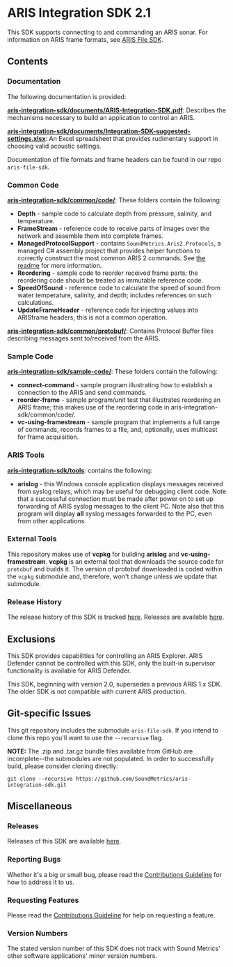 # ARIS Integration SDK 2.1
This SDK supports connecting to and commanding an ARIS sonar.
For information on ARIS frame formats, see [ARIS File SDK](https://github.com/SoundMetrics/aris-file-sdk).

## Contents

### Documentation
The following documentation is provided:

**[aris-integration-sdk/documents/ARIS-Integration-SDK.pdf](documents/ARIS-Integration-SDK.pdf)**:
Describes the mechanisms necessary to build an application to control an ARIS.

**[aris-integration-sdk/documents/Integration-SDK-suggested-settings.xlsx](documents/Integration-SDK-suggested-settings.xlsx)**:
An Excel spreadsheet that provides rudimentary support in choosing valid acoustic settings.

Documentation of file formats and frame headers can be found in our repo `aris-file-sdk`.

### Common Code

**[aris-integration-sdk/common/code/](common/code/)**: These folders contain the following:

- **Depth** - sample code to calculate depth from pressure, salinity, and temperature.
- **FrameStream** - reference code to receive parts of images over the network and assemble them into complete frames.
- **ManagedProtocolSupport** - contains `SoundMetrics.Aris2.Protocols`, a managed C# assembly project that provides helper functions to correctly construct the most common ARIS 2 commands. See [the readme](common/code/ManagedProtocolSupport/README.md) for more information.
- **Reordering** - sample code to reorder received frame parts; the reordering code should be treated as immutable reference code.
- **SpeedOfSound** - reference code to calculate the speed of sound from water temperature, salinity, and depth; includes references on such calculations.
- **UpdateFrameHeader** - reference code for injecting values into ARISframe headers; this is not a common operation.

**[aris-integration-sdk/common/protobuf/](common/protobuf/)**:
Contains Protocol Buffer files describing messages sent to/received from the ARIS.

### Sample Code

**[aris-integration-sdk/sample-code/](sample-code/)**: These folders contain the following:

- **connect-command** - sample program illustrating how to establish a connection to the ARIS and send commands.
- **reorder-frame** - sample program/unit test that illustrates reordering an ARIS frame; this makes use of the reordering code in aris-integration-sdk/common/code/.
- **vc-using-framestream** - sample program that implements a full range of commands, records frames to a file, and, optionally, uses multicast for frame acquisition.

### ARIS Tools

**[aris-integration-sdk/tools](tools/)**: contains the following:

- **arislog** - this Windows console application displays messages received from syslog relays, which may be useful for debugging client code. Note that a successful connection must be made after power on to set up forwarding of ARIS syslog messages to the client PC. Note also that this program will display **all** syslog messages forwarded to the PC, even from other applications.

### External Tools

This repository makes use of **vcpkg** for building **arislog** and **vc-using-framestream**. **vcpkg** is an external tool that downloads the source code for `protobuf` and builds it. The version of protobuf downloaded is coded within the `vcpkg` submodule and, therefore, won't change unless we update that submodule.

### Release History
The release history of this SDK is tracked [here](release-history.md). Releases are available [here](https://github.com/SoundMetrics/aris-integration-sdk/releases).

## Exclusions
This SDK provides capabilities for controlling an ARIS Explorer. ARIS Defender cannot be controlled with this SDK, only the built-in supervisor functionality is available for ARIS Defender.

This SDK, beginning with version 2.0, supersedes a previous ARIS 1.x SDK. The older SDK is not compatible with current ARIS production.

## Git-specific Issues
This git repository includes the submodule `aris-file-sdk`. If you intend to clone this repo
you'll want to use the `--recursive` flag.

**NOTE:**
The .zip and .tar.gz bundle files available from GitHub are incomplete--the submodules are not populated. In order to successfully build, please consider cloning directly:

    git clone --recursive https://github.com/SoundMetrics/aris-integration-sdk.git

## Miscellaneous

### Releases

Releases of this SDK are available [here](https://github.com/SoundMetrics/aris-integration-sdk/releases).

### Reporting Bugs

Whether it's a big or small bug, please read the
[Contributions Guideline](CONTRIBUTING.md) for how to address it to us.

### Requesting Features

Please read the [Contributions Guideline](CONTRIBUTING.md) for help on requesting a feature.

### Version Numbers
The stated version number of this SDK does not track with Sound Metrics' other software applications' minor version numbers.
